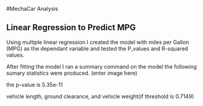 #MechaCar Analysis

## Linear Regression to Predict MPG

Using multiple linear regression I created the model with miles per Gallon (MPG) as the dependant variable and tested the P_values and R-squared values. 

After fitting the model I ran a summary command on the model the following sumary statistics were produced.
(enter image here)
 
the p-value is 5.35e-11 

vehicle length, ground clearance, and vehicle weight(if threshold is 0.7149)  

